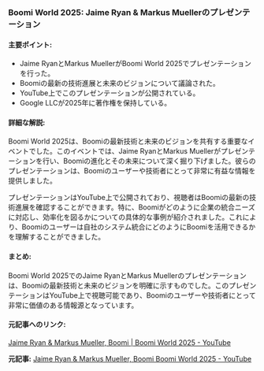 ### Boomi World 2025: Jaime Ryan & Markus Muellerのプレゼンテーション

#### 主要ポイント:
- Jaime RyanとMarkus MuellerがBoomi World 2025でプレゼンテーションを行った。
- Boomiの最新の技術進展と未来のビジョンについて議論された。
- YouTube上でこのプレゼンテーションが公開されている。
- Google LLCが2025年に著作権を保持している。

#### 詳細な解説:
Boomi World 2025は、Boomiの最新技術と未来のビジョンを共有する重要なイベントでした。このイベントでは、Jaime RyanとMarkus Muellerがプレゼンテーションを行い、Boomiの進化とその未来について深く掘り下げました。彼らのプレゼンテーションは、Boomiのユーザーや技術者にとって非常に有益な情報を提供しました。

プレゼンテーションはYouTube上で公開されており、視聴者はBoomiの最新の技術進展を確認することができます。特に、Boomiがどのように企業の統合ニーズに対応し、効率化を図るかについての具体的な事例が紹介されました。これにより、Boomiのユーザーは自社のシステム統合にどのようにBoomiを活用できるかを理解することができました。

#### まとめ:
Boomi World 2025でのJaime RyanとMarkus Muellerのプレゼンテーションは、Boomiの最新技術と未来のビジョンを明確に示すものでした。このプレゼンテーションはYouTube上で視聴可能であり、Boomiのユーザーや技術者にとって非常に価値のある情報源となっています。

#### 元記事へのリンク:
[Jaime Ryan & Markus Mueller, Boomi | Boomi World 2025 - YouTube](https://www.youtube.com/watch?v=example)

**元記事:** [Jaime Ryan & Markus Mueller, Boomi Boomi World 2025 - YouTube](https://www.youtube.com/watch?v=WVMOSn0Bs9M)